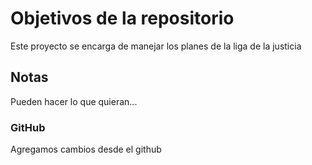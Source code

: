 # Objetivos de la repositorio

Este proyecto se encarga de manejar los planes de la liga de la justicia


## Notas
Pueden hacer lo que quieran...

### GitHub
Agregamos cambios desde el github
